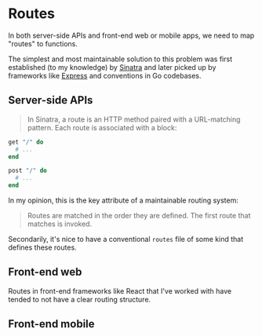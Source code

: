 # Routes

In both server-side APIs and front-end web or mobile apps,
we need to map "routes" to functions.

The simplest and most maintainable solution to this problem
was first established (to my knowledge) by
[Sinatra](http://sinatrarb.com/intro.html)
and later picked up by frameworks like
[Express](https://expressjs.com/en/guide/routing.html)
and conventions in Go codebases.

## Server-side APIs

> In Sinatra, a route is an HTTP method paired with a URL-matching pattern.
> Each route is associated with a block:

```rb
get "/" do
  # ...
end

post "/" do
  # ...
end
```

In my opinion, this is the key attribute of a maintainable routing system:

> Routes are matched in the order they are defined.
> The first route that matches is invoked.

Secondarily, it's nice to have a conventional `routes` file of some kind
that defines these routes.

## Front-end web

Routes in front-end frameworks like React that I've worked with
have tended to not have a clear routing structure.

## Front-end mobile

